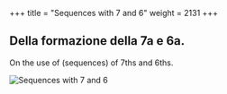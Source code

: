 +++
title = "Sequences with 7 and 6"
weight = 2131
+++

## Della formazione della 7a e 6a.

On the use of (sequences) of 7ths and 6ths.

![Sequences with 7 and 6](/img/41DurReg.jpg)
